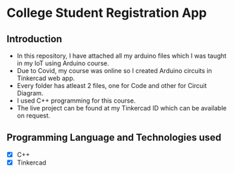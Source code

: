 # College Student Registration App
## Introduction
- In this repository, I have attached all my arduino files which I was taught in my IoT using Arduino course.
- Due to Covid, my course was online so I created Arduino circuits in Tinkercad web app. 
- Every folder has atleast 2 files, one for Code and other for Circuit Diagram.
 - I used C++ programming for this course.
 - The live project can be found at my Tinkercad ID which can be available on request.
 
 ## Programming Language and Technologies used
 - [x] C++
 - [x] Tinkercad 
